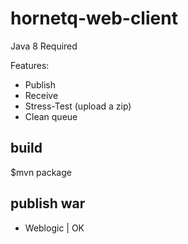 # hornetq-web-client
Java 8 Required

Features:
 * Publish
 * Receive
 * Stress-Test (upload a zip)
 * Clean queue

## build
$mvn package

## publish war
 * Weblogic | OK

